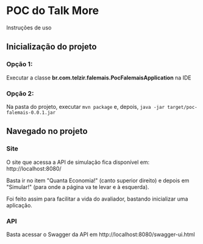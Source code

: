 # POC do Talk More
Instruções de uso

## Inicialização do projeto

### Opção 1: 
Executar a classe **br.com.telzir.falemais.PocFalemaisApplication** na IDE

### Opção 2:
Na pasta do projeto, executar `mvn package` e, depois, `java -jar target/poc-falemais-0.0.1.jar`

## Navegado no projeto
### Site 
  O site que acessa a API de simulação fica disponível em: http://localhost:8080/
  
  Basta ir no item "Quanta Economia!" (canto superior direito) e depois em "Simular!" (para onde a página va te levar e à esquerda).
  
  Foi feito assim para facilitar a vida do avaliador, bastando inicializar uma aplicação.

### API
  Basta acessar o Swagger da API em http://localhost:8080/swagger-ui.html
